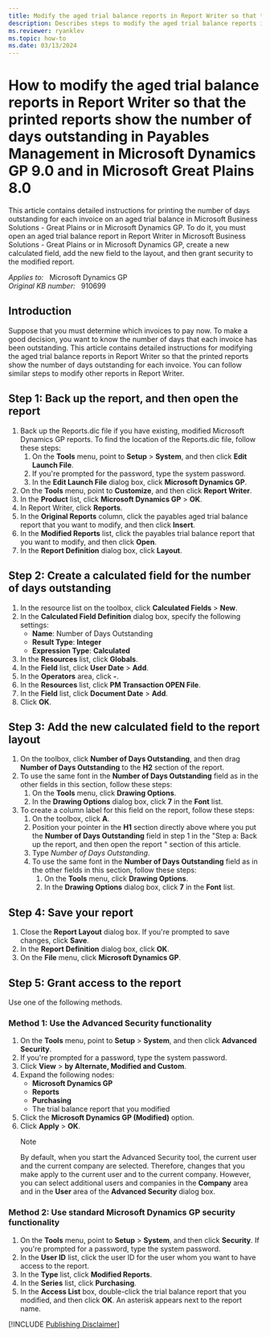 ```yaml
---
title: Modify the aged trial balance reports in Report Writer so that the printed reports show the number of days outstanding in Payables Management in Microsoft Dynamics GP 9.0 and in Microsoft Great Plains 8.0
description: Describes steps to modify the aged trial balance reports in Report Writer so that the printed reports show the number of days outstanding in Payables Management in Microsoft Dynamics GP 9.0 and in Microsoft Great Plains 8.0.
ms.reviewer: ryanklev
ms.topic: how-to
ms.date: 03/13/2024
---
```

# How to modify the aged trial balance reports in Report Writer so that the printed reports show the number of days outstanding in Payables Management in Microsoft Dynamics GP 9.0 and in Microsoft Great Plains 8.0

This article contains detailed instructions for printing the number of days outstanding for each invoice on an aged trial balance in Microsoft Business Solutions - Great Plains or in Microsoft Dynamics GP. To do it, you must open an aged trial balance report in Report Writer in Microsoft Business Solutions - Great Plains or in Microsoft Dynamics GP, create a new calculated field, add the new field to the layout, and then grant security to the modified report.

_Applies to:_ &nbsp; Microsoft Dynamics GP  
_Original KB number:_ &nbsp; 910699

## Introduction

Suppose that you must determine which invoices to pay now. To make a good decision, you want to know the number of days that each invoice has been outstanding. This article contains detailed instructions for modifying the aged trial balance reports in Report Writer so that the printed reports show the number of days outstanding for each invoice. You can follow similar steps to modify other reports in Report Writer.

## Step 1: Back up the report, and then open the report

1. Back up the Reports.dic file if you have existing, modified Microsoft Dynamics GP reports. To find the location of the Reports.dic file, follow these steps:
    1. On the **Tools** menu, point to **Setup** > **System**, and then click **Edit Launch File**.
    1. If you're prompted for the password, type the system password.
    1. In the **Edit Launch File** dialog box, click **Microsoft Dynamics GP**.
1. On the **Tools** menu, point to **Customize**, and then click **Report Writer**.
1. In the **Product** list, click **Microsoft Dynamics GP** > **OK**.
1. In Report Writer, click **Reports**.
1. In the **Original Reports** column, click the payables aged trial balance report that you want to modify, and then click **Insert**.
1. In the **Modified Reports** list, click the payables trial balance report that you want to modify, and then click **Open**.
1. In the **Report Definition** dialog box, click **Layout**.

## Step 2: Create a calculated field for the number of days outstanding

1. In the resource list on the toolbox, click **Calculated Fields** > **New**.
1. In the **Calculated Field Definition** dialog box, specify the following settings:
    - **Name**: Number of Days Outstanding
    - **Result Type**: **Integer**
    - **Expression Type**: **Calculated**
1. In the **Resources** list, click **Globals**.
1. In the **Field** list, click **User Date** > **Add**.
1. In the **Operators** area, click **-**.
1. In the **Resources** list, click **PM Transaction OPEN File**.
1. In the **Field** list, click **Document Date** > **Add**.
1. Click **OK**.

## Step 3: Add the new calculated field to the report layout

1. On the toolbox, click **Number of Days Outstanding**, and then drag **Number of Days Outstanding** to the **H2** section of the report.
1. To use the same font in the **Number of Days Outstanding** field as in the other fields in this section, follow these steps:
    1. On the **Tools** menu, click **Drawing Options**.
    1. In the **Drawing Options** dialog box, click **7** in the **Font** list.
1. To create a column label for this field on the report, follow these steps:
    1. On the toolbox, click **A**.
    1. Position your pointer in the **H1** section directly above where you put the **Number of Days Outstanding** field in step 1 in the "Step a: Back up the report, and then open the report " section of this article.
    1. Type *Number of Days Outstanding*.
    1. To use the same font in the **Number of Days Outstanding** field as in the other fields in this section, follow these steps:
        1. On the **Tools** menu, click **Drawing Options**.
        1. In the **Drawing Options** dialog box, click **7** in the **Font** list.

## Step 4: Save your report

1. Close the **Report Layout** dialog box. If you're prompted to save changes, click **Save**.
1. In the **Report Definition** dialog box, click **OK**.
1. On the **File** menu, click **Microsoft Dynamics GP**.

## Step 5: Grant access to the report

Use one of the following methods.

### Method 1: Use the Advanced Security functionality

1. On the **Tools** menu, point to **Setup** > **System**, and then click **Advanced Security**.
1. If you're prompted for a password, type the system password.
1. Click **View** > **by Alternate, Modified and Custom**.
1. Expand the following nodes:
    - **Microsoft Dynamics GP**
    - **Reports**
    - **Purchasing**
    - The trial balance report that you modified
1. Click the **Microsoft Dynamics GP (Modified)** option.
1. Click **Apply** > **OK**.
    > [!NOTE]
    > By default, when you start the Advanced Security tool, the current user and the current company are selected. Therefore, changes that you make apply to the current user and to the current company. However, you can select additional users and companies in the **Company** area and in the **User** area of the **Advanced Security** dialog box.

### Method 2: Use standard Microsoft Dynamics GP security functionality

1. On the **Tools** menu, point to **Setup** > **System**, and then click **Security**. If you're prompted for a password, type the system password.
1. In the **User ID** list, click the user ID for the user whom you want to have access to the report.
1. In the **Type** list, click **Modified Reports**.
1. In the **Series** list, click **Purchasing**.
1. In the **Access List** box, double-click the trial balance report that you modified, and then click **OK**. An asterisk appears next to the report name.

[!INCLUDE [Publishing Disclaimer](../../includes/publishing-disclaimer.md)]
